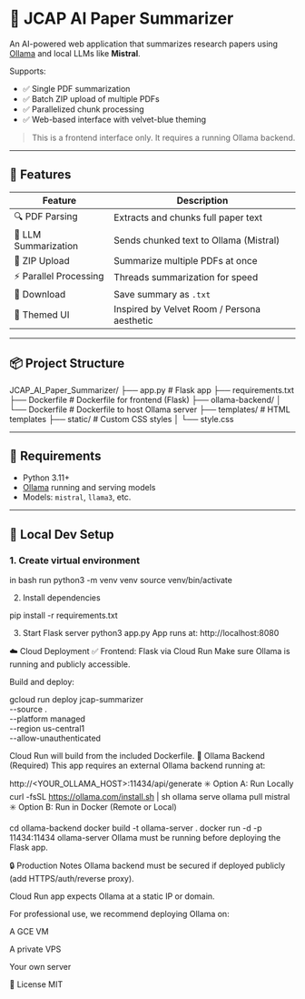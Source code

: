 # 🧠 JCAP AI Paper Summarizer

An AI-powered web application that summarizes research papers using [Ollama](https://ollama.com/) and local LLMs like **Mistral**.

Supports:
- ✅ Single PDF summarization
- ✅ Batch ZIP upload of multiple PDFs
- ✅ Parallelized chunk processing
- ✅ Web-based interface with velvet-blue theming

> This is a frontend interface only. It requires a running Ollama backend.

---

## 🚀 Features

| Feature              | Description                                 |
|----------------------|---------------------------------------------|
| 🔍 PDF Parsing        | Extracts and chunks full paper text         |
| 🧠 LLM Summarization  | Sends chunked text to Ollama (Mistral)      |
| 📁 ZIP Upload         | Summarize multiple PDFs at once             |
| ⚡ Parallel Processing | Threads summarization for speed            |
| 💾 Download           | Save summary as `.txt`                      |
| 🌈 Themed UI          | Inspired by Velvet Room / Persona aesthetic |

---

## 📦 Project Structure

JCAP_AI_Paper_Summarizer/ ├── app.py # Flask app ├── requirements.txt ├── Dockerfile # Dockerfile for frontend (Flask) ├── ollama-backend/
│ └── Dockerfile # Dockerfile to host Ollama server ├── templates/ # HTML templates ├── static/ # Custom CSS styles │ └── style.css




---

## 📂 Requirements

- Python 3.11+
- [Ollama](https://ollama.com/) running and serving models
- Models: `mistral`, `llama3`, etc.

---

## 🔧 Local Dev Setup

### 1. Create virtual environment

in bash run 
python3 -m venv venv
source venv/bin/activate

2. Install dependencies

pip install -r requirements.txt

3. Start Flask server
python3 app.py
App runs at:
http://localhost:8080

☁️ Cloud Deployment
✅ Frontend: Flask via Cloud Run
Make sure Ollama is running and publicly accessible.

Build and deploy:

gcloud run deploy jcap-summarizer \
  --source . \
  --platform managed \
  --region us-central1 \
  --allow-unauthenticated

Cloud Run will build from the included Dockerfile.
🧠 Ollama Backend (Required)
This app requires an external Ollama backend running at:


http://<YOUR_OLLAMA_HOST>:11434/api/generate
✳️ Option A: Run Locally
curl -fsSL https://ollama.com/install.sh | sh
ollama serve
ollama pull mistral
✳️ Option B: Run in Docker (Remote or Local)

cd ollama-backend
docker build -t ollama-server .
docker run -d -p 11434:11434 ollama-server
Ollama must be running before deploying the Flask app.

🔒 Production Notes
Ollama backend must be secured if deployed publicly (add HTTPS/auth/reverse proxy).

Cloud Run app expects Ollama at a static IP or domain.

For professional use, we recommend deploying Ollama on:

A GCE VM

A private VPS

Your own server

📄 License
MIT



